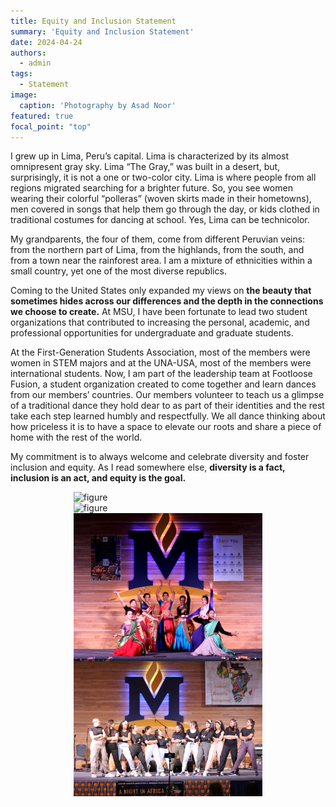 ```yaml
---
title: Equity and Inclusion Statement
summary: 'Equity and Inclusion Statement'
date: 2024-04-24
authors:
  - admin
tags:
  - Statement
image:
  caption: 'Photography by Asad Noor'
featured: true
focal_point: "top"
---
```


I grew up in Lima, Peru’s capital. Lima is characterized by its almost omnipresent gray sky. Lima “The Gray,” was built in a desert, but, surprisingly, it is not a one or two-color city. Lima is where people from all regions migrated searching for a brighter future. So, you see women wearing their colorful “polleras” (woven skirts made in their hometowns), men covered in songs that help them go through the day, or kids clothed in traditional costumes for dancing at school. Yes, Lima can be technicolor.  

My grandparents, the four of them, come from different Peruvian veins: from the northern part of Lima, from the highlands, from the south, and from a town near the rainforest area. I am a mixture of ethnicities within a small country, yet one of the most diverse republics. 

Coming to the United States only expanded my views on **the beauty that sometimes hides across our differences and the depth in the connections we choose to create.** At MSU, I have been fortunate to lead two student organizations that contributed to increasing the personal, academic, and professional opportunities for undergraduate and graduate students. 

At the First-Generation Students Association, most of the members were women in STEM majors and at the UNA-USA, most of the members were international students. Now, I am part of the leadership team at Footloose Fusion, a student organization created to come together and learn dances from our members’ countries. Our members volunteer to teach us a glimpse of a traditional dance they hold dear to as part of their identities and the rest take each step learned humbly and respectfully. We all dance thinking about how priceless it is to have a space to elevate our roots and share a piece of home with the rest of the world. 

My commitment is to always welcome and celebrate diversity and foster inclusion and equity. As I read somewhere else, **diversity is a fact, inclusion is an act, and equity is the goal.**


<div style="display: flex; justify-content: center;">
    <img src="a.jpg" alt="figure" width="60%">
</div>

<div style="display: flex; justify-content: center;">
    <img src="b.jpg" alt="figure" width="60%">
</div>

<div style="display: flex; justify-content: center;">
    <img src="c.jpg" alt="figure" width="60%">
</div>

<div style="display: flex; justify-content: center;">
    <img src="d.jpg" alt="figure" width="60%">
</div>